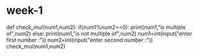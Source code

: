 # week-1
def check_mul(num1,num2):
    if(num1%num2==0):
        print(num1,"is multiple of",num2)
    else:
        print(num1,"is not multiple of",num2)
num1=int(input("enter first number :"))
num2=int(input("enter second number :"))
check_mul(num1,num2)
